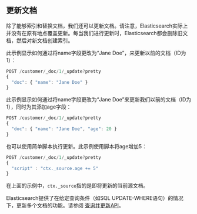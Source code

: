 ## 更新文档

除了能够索引和替换文档，我们还可以更新文档。请注意，Elasticsearch实际上并没有在原有地点覆盖更新。每当我们进行更新时，Elasticsearch都会删除旧文档，然后对新文档创建索引。

此示例显示如何通过将name字段更改为“Jane Doe”，来更新以前的文档（ID为1）：

```js
POST /customer/_doc/1/_update?pretty
{
  "doc": { "name": "Jane Doe" }
}
```

此示例显示如何通过将name字段更改为“Jane Doe”来更新我们以前的文档（ID为1），同时为其添加age字段：

```js
POST /customer/_doc/1/_update?pretty
{
  "doc": { "name": "Jane Doe", "age": 20 }
}
```

也可以使用简单脚本执行更新。此示例使用脚本将age增加5：

```js
POST /customer/_doc/1/_update?pretty
{
  "script" : "ctx._source.age += 5"
}
```

在上面的示例中，`ctx._source`指的是即将更新的当前源文档。

Elasticsearch提供了在给定查询条件（如SQL UPDATE-WHERE语句）的情况下，更新多个文档的功能。请参阅 [查询并更新API](../../05-Document-APIs/Update-By-Query-API.md)。